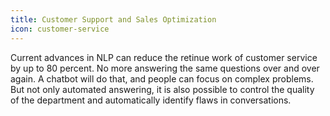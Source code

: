 ```yaml
---
title: Customer Support and Sales Optimization
icon: customer-service
---
```


Current advances in NLP can reduce the retinue work of customer service by up to 80 percent.
No more answering the same questions over and over again. A chatbot will do that, and people can focus on complex problems.
But not only automated answering, it is also possible to control the quality of the department and automatically identify flaws in conversations.
